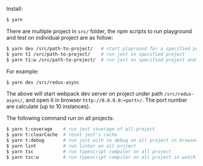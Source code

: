 Install:

```bash
$ yarn
```


There are multiple project in `src/` folder, the npm scripts to run playground and test on individual project are as follow:
```bash
$ yarn dev /src/path-to-project/   # start playround for a specified project
$ yarn t1 /src/path-to-project/    # run jest on specified project
$ yarn t1:w /src/path-to-project/  # run jest on specified project and watch for change
```

For example:

```bash
$ yarn dev /src/redux-async
```

The above will start webpack dev server on project under path `/src/redux-async/`, and open it in browser `http://0.0.0.0:<port>/`.
The port number are calculate (up to 10 instances).

The following command run on all projects:

```bash
$ yarn t:coverage    # run jest coverage of all project
$ yarn t:clearCache  # reset jest's cache
$ yarn t:debug       # run jest with to debug on all project in browser inspector (for info: https://nodejs.org/en/docs/guides/debugging-getting-started/)
$ yarn lint          # run linter on all project
$ yarn tsc           # run typescript compiler on all project
$ yarn tsc:w         # run typescript compiler on all project in watch mode
```



